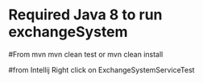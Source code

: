 # Required Java 8 to run exchangeSystem

#From mvn
mvn clean test
or
mvn clean install

#from Intellij
 Right click on ExchangeSystemServiceTest
